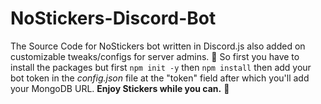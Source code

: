 # NoStickers-Discord-Bot
The Source Code for NoStickers bot written in Discord.js also added on customizable tweaks/configs for server admins. 👀
So first you have to install the packages but first `npm init -y` then `npm install` then add your bot token in the *config.json* file at the "token" field after which you'll add your MongoDB URL. **Enjoy Stickers while you can.** 🌺
<a href="https://socialify.git.ci/MrCrypticXDev/NoStickers-Discord-Bot/image?description=1&forks=1&language=1&owner=1&pattern=Plus&stargazers=1&theme=Light">
  </a>
